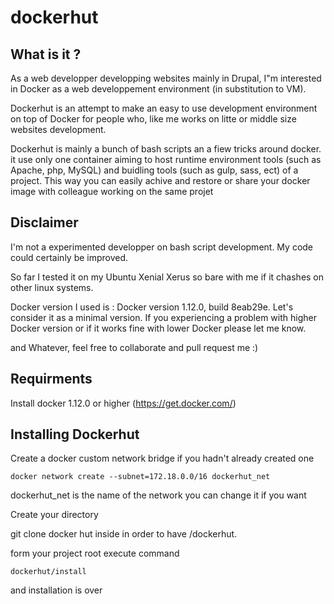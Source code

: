 # dockerhut

## What is it ?
As a web developper developping websites mainly in Drupal, I"m interested in Docker as a web developpement environment (in substitution to VM). 

Dockerhut is an attempt to make an easy to use development environment on top of Docker for people who, like me works on litte or middle size websites development.

Dockerhut is mainly a bunch of bash scripts an a fiew tricks around docker. it use only one container aiming to host runtime environment tools (such as Apache, php, MySQL) and buidling tools (such as gulp, sass, ect) of a project. This way you can easily achive and restore or share your docker image with colleague working on the same projet

## Disclaimer
I'm not a experimented developper on bash script development. My code could certainly be improved. 

So far I tested it on my Ubuntu Xenial Xerus so bare with me if it chashes on other linux systems.

Docker version I used is : Docker version 1.12.0, build 8eab29e. Let's consider it as a minimal version. If you experiencing a problem with higher Docker version or if it works fine with lower Docker please let me know.

and Whatever, feel free to collaborate and pull request me :)

## Requirments

Install docker 1.12.0 or higher (https://get.docker.com/)

## Installing Dockerhut

Create a docker custom network bridge if you hadn't already created one
```
docker network create --subnet=172.18.0.0/16 dockerhut_net
```
dockerhut_net is the name of the network you can change it if you want

Create your <project> directory

git clone docker hut inside in order to have <project>/dockerhut.

form your project root execute command
```
dockerhut/install
```
and installation is over


